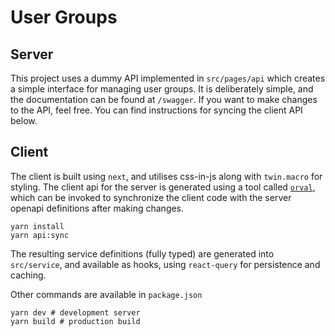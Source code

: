 # User Groups

## Server

This project uses a dummy API implemented in `src/pages/api` which creates a simple
interface for managing user groups. It is deliberately simple, and the documentation
can be found at `/swagger`. If you want to make changes to the API, feel free. You
can find instructions for syncing the client API below.

## Client

The client is built using `next`, and utilises css-in-js along with `twin.macro`
for styling. The client api for the server is generated using a tool called 
[`orval`](https://orval.dev/), which can be invoked to synchronize the client code 
with the server openapi definitions after making changes.

```shell
yarn install
yarn api:sync
```

The resulting service definitions (fully typed) are generated into `src/service`,
and available as hooks, using `react-query` for persistence and caching.

Other commands are available in `package.json`

```shell
yarn dev # development server
yarn build # production build
```
